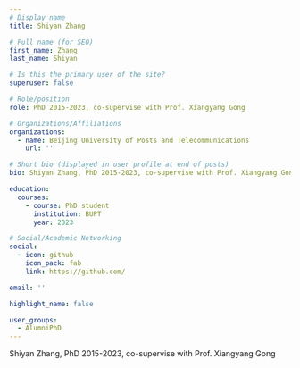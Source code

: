 ```yaml
---
# Display name
title: Shiyan Zhang

# Full name (for SEO)
first_name: Zhang
last_name: Shiyan

# Is this the primary user of the site?
superuser: false

# Role/position
role: PhD 2015-2023, co-supervise with Prof. Xiangyang Gong

# Organizations/Affiliations
organizations:
  - name: Beijing University of Posts and Telecommunications
    url: ''

# Short bio (displayed in user profile at end of posts)
bio: Shiyan Zhang, PhD 2015-2023, co-supervise with Prof. Xiangyang Gong

education:
  courses:
    - course: PhD student
      institution: BUPT
      year: 2023

# Social/Academic Networking
social:
  - icon: github
    icon_pack: fab
    link: https://github.com/

email: ''

highlight_name: false

user_groups:
  - AlumniPhD
---
```

Shiyan Zhang, PhD 2015-2023, co-supervise with Prof. Xiangyang Gong
